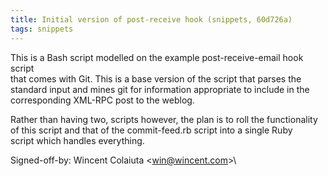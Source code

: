 ```yaml
---
title: Initial version of post-receive hook (snippets, 60d726a)
tags: snippets
---
```


This is a Bash script modelled on the example post-receive-email hook script\
that comes with Git. This is a base version of the script that parses the\
standard input and mines git for information appropriate to include in the\
corresponding XML-RPC post to the weblog.

Rather than having two, scripts however, the plan is to roll the functionality\
of this script and that of the commit-feed.rb script into a single Ruby\
script which handles everything.

Signed-off-by: Wincent Colaiuta &lt;win@wincent.com&gt;\
